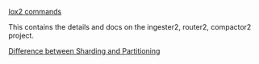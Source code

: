 
[Iox2 commands](./iox2.md)

This contains the details and docs on the ingester2, router2, compactor2 project.

[Difference between Sharding and Partitioning](https://www.google.com/search?q=what+is+the+difference+between+a+partition+and+a+shard&oq=what+is+the+difference+between+a+partition+and+a+shard&aqs=chrome..69i57j0i22i30.9232j0j7&sourceid=chrome&ie=UTF-8)